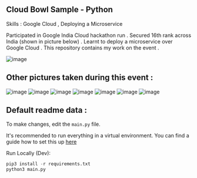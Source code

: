 Cloud Bowl Sample - Python
---------------------------------

Skills : Google Cloud , Deploying a Microservice 

Participated in Google India Cloud hackathon run . Secured 16th rank across India (shown in picture below) . Learnt to deploy a microservice over Google Cloud . This repository contains my work on the event . 

![image](https://user-images.githubusercontent.com/86561124/205038345-8e3b918c-51b2-4e8e-8423-4f484eccb1f3.png)

## Other pictures taken during this event : 

![image](https://user-images.githubusercontent.com/86561124/205038779-38cb4b5f-49de-45b0-ad02-910f0d187c4c.png)
![image](https://user-images.githubusercontent.com/86561124/205038839-274a605e-dc9c-429d-ba74-9cfca7b3989f.png)
![image](https://user-images.githubusercontent.com/86561124/205038851-cf126898-87db-445f-80c1-e14e45575a88.png)
![image](https://user-images.githubusercontent.com/86561124/205038869-03d2a489-b6b2-46fd-ae8b-8e1c9a322548.png)
![image](https://user-images.githubusercontent.com/86561124/205038892-8eaca57b-7176-41bf-9d45-f7cbe612fca2.png)
![image](https://user-images.githubusercontent.com/86561124/205038907-02e39b61-a546-4f0f-b48f-c0a12e47825a.png)
![image](https://user-images.githubusercontent.com/86561124/205038930-cb515658-e7fd-46bf-a2c1-b8f54d65dfd9.png)


## Default readme data : 

To make changes, edit the `main.py` file.

It's recommended to run everything in a virtual environment. You can find a
guide how to set this up [here](https://docs.python.org/3/library/venv.html)

Run Locally (Dev):

```python
pip3 install -r requirements.txt
python3 main.py
```

